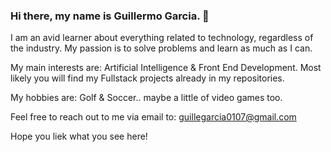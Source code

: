### Hi there, my name is Guillermo Garcia. 👋
I am an avid learner about everything related to technology, regardless of the industry. My passion is to solve problems and learn as much as I can.

My main interests are: Artificial Intelligence & Front End Development. Most likely you will find my Fullstack projects already in my repositories. 

My hobbies are: Golf & Soccer.. maybe a little of video games too. 

Feel free to reach out to me via email to: guillegarcia0107@gmail.com 

Hope you liek what you see here!

<!--
**guie01/guie01** is a ✨ _special_ ✨ repository because its `README.md` (this file) appears on your GitHub profile.

Here are some ideas to get you started:

- 🔭 I’m currently working on ...
- 🌱 I’m currently learning ...
- 👯 I’m looking to collaborate on ...
- 🤔 I’m looking for help with ...
- 💬 Ask me about ...
- 📫 How to reach me: ...
- 😄 Pronouns: ...
- ⚡ Fun fact: ...
-->
